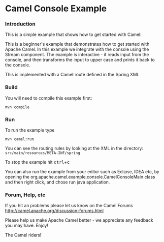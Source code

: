 # Camel Console Example

### Introduction

This is a simple example that shows how to get started with Camel.

This is a beginner's example that demonstrates how to get started with Apache Camel.
In this example we integrate with the console using the Stream component. 
The example is interactive - it reads input from the console, and then transforms the input to upper case and prints it back to the console.

This is implemented with a Camel route defined in the Spring XML 

### Build

You will need to compile this example first:

	mvn compile

### Run

To run the example type

	mvn camel:run

You can see the routing rules by looking at the XML in the directory:
  `src/main/resources/META-INF/spring`

To stop the example hit <kbd>ctrl</kbd>+<kbd>c</kbd>

You can also run the example from your editor such as Eclipse, IDEA etc,
by opening the org.apache.camel.example.console.CamelConsoleMain class
and then right click, and chose run java application.

### Forum, Help, etc

If you hit an problems please let us know on the Camel Forums
	<http://camel.apache.org/discussion-forums.html>

Please help us make Apache Camel better - we appreciate any feedback you may
have.  Enjoy!


The Camel riders!
